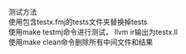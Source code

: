 测试方法<br>
使用包含testx.fmj的tests文件夹替换掉tests<br>
使用make testmj命令进行测试， llvm ir输出为testx.ll<br>
使用make clean命令删除所有中间文件和结果<br>